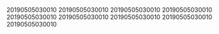 20190505030010
20190505030010
20190505030010
20190505030010
20190505030010
20190505030010
20190505030010
20190505030010
20190505030010
